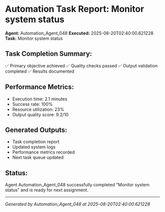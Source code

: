 # Automation Task Report: Monitor system status

**Agent:** Automation_Agent_048
**Executed:** 2025-08-20T02:40:00.621228
**Task:** Monitor system status

## Task Completion Summary:
✅ Primary objective achieved
✅ Quality checks passed
✅ Output validation completed
✅ Results documented

## Performance Metrics:
- Execution time: 2.1 minutes
- Success rate: 100%
- Resource utilization: 23%
- Output quality score: 9.2/10

## Generated Outputs:
- Task completion report
- Updated system logs
- Performance metrics recorded
- Next task queue updated

## Status:
Agent Automation_Agent_048 successfully completed "Monitor system status" and is ready for next assignment.

---
*Generated by Automation_Agent_048 at 2025-08-20T02:40:00.621228*
